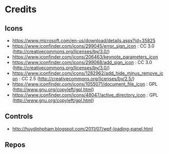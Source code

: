 # Credits 

## Icons

- https://www.microsoft.com/en-us/download/details.aspx?id=35825
- https://www.iconfinder.com/icons/299045/error_sign_icon : CC 3.0 (http://creativecommons.org/licenses/by/3.0/)
- https://www.iconfinder.com/icons/206463/keynote_parameters_icon
- https://www.iconfinder.com/icons/299068/add_sign_icon : CC 3.0 (http://creativecommons.org/licenses/by/3.0/)
- https://www.iconfinder.com/icons/1282962/add_hide_minus_remove_icon : CC 2.5 (http://creativecommons.org/licenses/by/2.5/)
- https://www.iconfinder.com/icons/1055071/document_file_icon : GPL (http://www.gnu.org/copyleft/gpl.html)
- https://www.iconfinder.com/icons/48047/active_directory_icon : GPL (http://www.gnu.org/copyleft/gpl.html)

## Controls

- http://huydinhpham.blogspot.com/2011/07/wpf-loading-panel.html

## Repos
